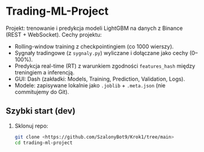 # Trading-ML-Project

Projekt: trenowanie i predykcja modeli LightGBM na danych z Binance (REST + WebSocket).
Cechy projektu:
- Rolling-window training z checkpointingiem (co 1000 wierszy).
- Sygnały tradingowe (z `sygnaly.py`) wyliczane i dołączane jako cechy (0–100%).
- Predykcja real-time (RT) z warunkiem zgodności `features_hash` między treningiem a inferencją.
- GUI: Dash (zakładki: Models, Training, Prediction, Validation, Logs).
- Modele: zapisywane lokalnie jako `.joblib` + `.meta.json` (nie commitujemy do Git).

## Szybki start (dev)
1. Sklonuj repo:
   ```bash
   git clone <https://github.com/SzalonyBot9/Krok1/tree/main>
   cd trading-ml-project

